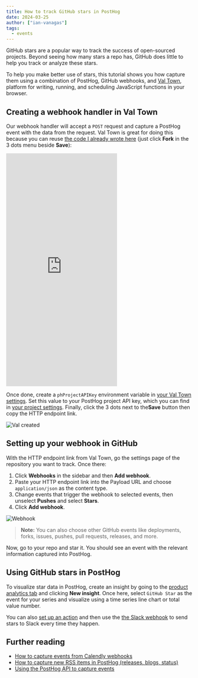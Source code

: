 ```yaml
---
title: How to track GitHub stars in PostHog
date: 2024-03-25
author: ["ian-vanagas"]
tags:
  - events
---
```


GitHub stars are a popular way to track the success of open-sourced projects. Beyond seeing how many stars a repo has, GitHub does little to help you track or analyze these stars. 

To help you make better use of stars, this tutorial shows you how capture them using a combination of PostHog, GitHub webhooks, and [Val Town](https://val.town/), platform for writing, running, and scheduling JavaScript functions in your browser.

## Creating a webhook handler in Val Town

Our webhook handler will accept a `POST` request and capture a PostHog event with the data from the request. Val Town is great for doing this because you can reuse [the code I already wrote here](https://www.val.town/v/ianvph/posthogGitHubStarCapture) (just click **Fork** in the 3 dots menu beside **Save**):

<iframe src="https://www.val.town/embed/ianvph/posthogGitHubStarCapture" height="630" frameBorder="0" allowFullScreen></iframe>

Once done, create a `phProjectAPIKey` environment variable in [your Val Town settings](https://www.val.town/settings/environment-variables). Set this value to your PostHog project API key, which you can find in [your project settings](https://us.posthog.com/settings/project#variables). Finally, click the 3 dots next to the**Save** button then copy the HTTP endpoint link.

![Val created](https://res.cloudinary.com/dmukukwp6/image/upload/v1711401477/posthog.com/contents/images/tutorials/github-star-tracker/val.png)

## Setting up your webhook in GitHub

With the HTTP endpoint link from Val Town, go the settings page of the repository you want to track. Once there: 

1. Click **Webhooks** in the sidebar and then **Add webhook**. 
2. Paste your HTTP endpoint link into the Payload URL and choose `application/json` as the content type.
3. Change events that trigger the webhook to selected events, then unselect **Pushes** and select **Stars**.
4. Click **Add webhook**.

![Webhook](https://res.cloudinary.com/dmukukwp6/image/upload/v1711401480/posthog.com/contents/images/tutorials/github-star-tracker/webhook.png)

> **Note:** You can also choose other GitHub events like deployments, forks, issues, pushes, pull requests, releases, and more.

Now, go to your repo and star it. You should see an event with the relevant information captured into PostHog. 

<ProductScreenshot
  imageLight="https://res.cloudinary.com/dmukukwp6/image/upload/v1711401484/posthog.com/contents/images/tutorials/github-star-tracker/event-light.png" 
  imageDark="https://res.cloudinary.com/dmukukwp6/image/upload/v1711401485/posthog.com/contents/images/tutorials/github-star-tracker/event-dark.png" 
  alt="Event in PostHog" 
  classes="rounded"
/>

## Using GitHub stars in PostHog

To visualize star data in PostHog, create an insight by going to the [product analytics tab](https://us.posthog.com/insights) and clicking **New insight**. Once here, select `GitHub Star` as the event for your series and visualize using a time series line chart or total value number.

<ProductScreenshot
  imageLight="https://res.cloudinary.com/dmukukwp6/image/upload/v1711472788/posthog.com/contents/images/tutorials/github-star-tracker/stars-insight-light.png" 
  imageDark="https://res.cloudinary.com/dmukukwp6/image/upload/v1711472789/posthog.com/contents/images/tutorials/github-star-tracker/stars-insight-dark.png" 
  alt="GitHub Stars insight in PostHog" 
  classes="rounded"
/>

You can also [set up an action](/docs/data/actions) and then use the [the Slack webhook](/docs/webhooks/slack) to send stars to Slack every time they happen.

## Further reading

- [How to capture events from Calendly webhooks](/tutorials/calendly-webhooks)
- [How to capture new RSS items in PostHog (releases, blogs, status)](/tutorials/rss-item-capture)
- [Using the PostHog API to capture events](/tutorials/api-capture-events)